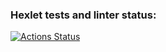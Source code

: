 ### Hexlet tests and linter status:
[![Actions Status](https://github.com/zampolitxxx/java-project-99/actions/workflows/hexlet-check.yml/badge.svg)](https://github.com/zampolitxxx/java-project-99/actions)